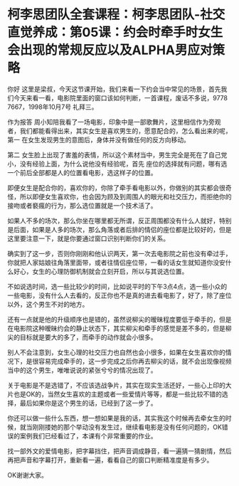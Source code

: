 # 柯李思团队全套课程：柯李思团队-社交直觉养成：第05课：约会时牵手时女生会出现的常规反应以及ALPHA男应对策略

你好 这里是梁叔，今天这节课开始，我们来看一下约会当中常见的场景，首先我们今天来看一看，电影院里面的窗口该如何判断，一首课程，废话不多说，9778 7667，1998年10月7号 礼拜三。

作为报答 周小知陪我看了一场电影，印象中是一部歌舞片，这里相信作为旁观者，我们都能看得出来，其实女生是喜欢男生的，愿意配合的，怎么看出来的呢，第一 在女生发现男生的意图后，身体并没有做任何的反方向移动。

第二 女生脸上出现了害羞的表情，所以这个素材当中，男生完全是死在了自己党小，没有经验上面，为什么说他没有经验呢，首先 座位的选择就有问题，哪有选一个前后全部都是人的位置看电影，选这样子的位置。

即便女生是配合你的，喜欢你的，你除了牵手看电影以外，你做别的其实都会很奇怪，所以即便女生喜欢你，也会因为顾及到周围人的眼光和社交压力，而拒绝你的接吻或者褻瘋的行为，那么选位置就是一个技术活了。

如果人不多的场次，那么你坐在哪里都无所谓，反正周围都没有什么人就好，特别是后面，如果是人多的场次，那么角落或者后排的情侣的座位都是比较好的，但是这里要注意一下，就是你要通过窗口识别判断你们的关系。

确实到了这一步，否则你刚刚和他认识两天，第一次去电影院之前也没有牵过手，你就把人家姑娘往角落里面带，或者往情侣座位带，一看的话女生就知道你没安什么好心，女生的心理防御机制就会立刻开启，所以与其说选位置。

不如说选时间，选一些比较少的时间，比如说平时的下午3点4点，选一些小众的一些电影，没有什么人去看的，反正你也不是真的进去看电影了，好了，除了座位以外，这个男生不对的地方。

还有一点就是他的升级顺序也是错的，虽然说柳尖的暧昧程度要低于牵手的，但是在电影院这种暧昧约会的静止状态下，其实柳尖和牵手的感觉是差不多的，但是柳尖的目标就是要大的多了，而牵手的动作就会小很多。

别人不会注意到，女生心理的社交压力也自然也会小很多，如果在女生喜欢你的情况下，是很容易完成牵手的，这一步完成之后你再去柳尖的话，就不会出现像视频当中的这个男生，唯唯说说的紧张兮兮的情况出现了。

关于电影是不是选错了，不应该选战争片，其实在现实生活还好，一些心上印的大片也是OK的，当然女生喜欢的主题或者一些爱情片等等，都是一些比较不错的选择，最后如果你是这个男生的话，已经到了这一步了。

你还可以做一些什么东西，想一想如果是我的话，其实我这个时候再去牵女生的时候，就当刚刚搂她的那个举动没有发生过，继续看电影是没有任何问题的，OK错误的案例我们已经看过了，本课有个非常重要的作业。

找一部外文的爱情电影，把字幕挡住，把声音调成静音，看一遍猜一猜剧情，然后再把声音和字幕打开，重新看一遍，看看自己的窗口判断精准度是有多少。

OK谢谢大家。